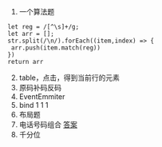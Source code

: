 1. 一个算法题
```
let reg = /[^\s]+/g;
let arr = [];
str.split(/\n/).forEach((item,index) => {
 arr.push(item.match(reg))
})
return arr
```
2. table，点击，得到当前行的元素
3. 原码补码反码
4. EventEmmiter
5. bind
1 1 1
6. 布局题
7. 电话号码组合
[答案](https://juejin.im/post/5d0b25c5f265da1b60290933)
8. 千分位